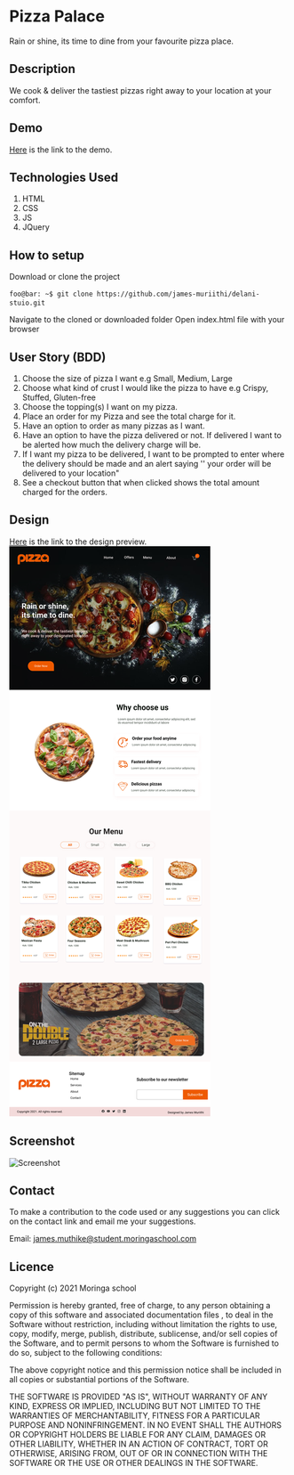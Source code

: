 # Pizza Palace
Rain or shine, its time to dine from your favourite pizza place.

## Description
We cook & deliver the tastiest pizzas  right away to your location at your comfort.

## Demo
[Here](james-muriithi.github.io/pizza-palace) is the link to the demo.

## Technologies Used
1. HTML
1. CSS
1. JS
1. JQuery

## How to setup
Download or clone the project
```shell
foo@bar: ~$ git clone https://github.com/james-muriithi/delani-stuio.git
```
Navigate to the cloned or downloaded folder
Open index.html file with your browser

## User Story (BDD)
1. Choose the size of pizza I want e.g Small, Medium, Large
1. Choose what kind of crust I would like the pizza to have e.g Crispy, Stuffed, Gluten-free
1. Choose the topping(s) I want on my pizza.
1. Place an order for my Pizza and see the total charge for it.
1. Have an option to order as many pizzas as I want.
1. Have an option to have the pizza delivered or not.  If delivered I want to be alerted how much the delivery charge will be.
1. If I want my pizza to be delivered, I want to be prompted to enter where the delivery should be made and an alert saying '' your order will be delivered to your location"
1. See a checkout button that when clicked shows the total amount charged for the orders.

## Design
[Here](https://www.figma.com/file/J46HCyFn9bSJIu4tkqH46h/Pizza-Palace?node-id=2%3A4) is the link to the design preview.
![Design](./screenshots/design.png)

## Screenshot
![Screenshot](./screenshots/screenshot.png)

## Contact
To make a contribution to the code used or any suggestions you can click on the contact link and email me your suggestions.

Email: james.muthike@student.moringaschool.com

## Licence
Copyright (c) 2021 Moringa school

Permission is hereby granted, free of charge, to any person obtaining a copy of this software and associated documentation files , to deal in the Software without restriction, including without limitation the rights to use, copy, modify, merge, publish, distribute, sublicense, and/or sell copies of the Software, and to permit persons to whom the Software is furnished to do so, subject to the following conditions:

The above copyright notice and this permission notice shall be included in all copies or substantial portions of the Software.

THE SOFTWARE IS PROVIDED "AS IS", WITHOUT WARRANTY OF ANY KIND, EXPRESS OR IMPLIED, INCLUDING BUT NOT LIMITED TO THE WARRANTIES OF MERCHANTABILITY, FITNESS FOR A PARTICULAR PURPOSE AND NONINFRINGEMENT. IN NO EVENT SHALL THE AUTHORS OR COPYRIGHT HOLDERS BE LIABLE FOR ANY CLAIM, DAMAGES OR OTHER LIABILITY, WHETHER IN AN ACTION OF CONTRACT, TORT OR OTHERWISE, ARISING FROM, OUT OF OR IN CONNECTION WITH THE SOFTWARE OR THE USE OR OTHER DEALINGS IN THE SOFTWARE.